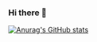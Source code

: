 ### Hi there 👋
[![Anurag's GitHub stats](https://github-readme-stats.vercel.app/api?username=oleksii-mtk)](https://github.com/anuraghazra/github-readme-stats)
<!--
**oleksii-mtk/oleksii-mtk** is a ✨ _special_ ✨ repository because its `README.md` (this file) appears on your GitHub profile.

Here are some ideas to get you started:

- 🔭 I’m currently working on ...
 🌱 I’m currently learning Frontend Developing
- 👯 I’m looking to collaborate on ...
- 🤔 I’m looking for help with ...
- 💬 Ask me about ...
- 📫 How to reach me: ...
- 😄 Pronouns: ...
- ⚡ Fun fact: ...
-->
